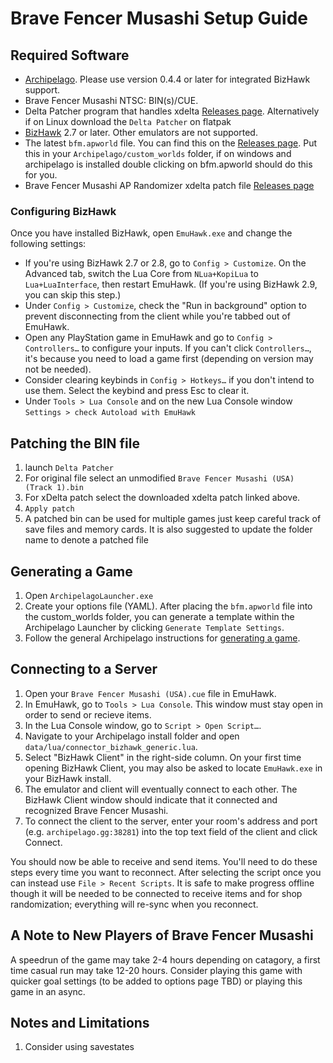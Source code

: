 # Brave Fencer Musashi Setup Guide

## Required Software
- [Archipelago](https://github.com/ArchipelagoMW/Archipelago/releases). Please use version 0.4.4 or later for integrated
BizHawk support.
- Brave Fencer Musashi NTSC: BIN(s)/CUE. 
- Delta Patcher program that handles xdelta [Releases page](https://github.com/marco-calautti/DeltaPatcher/releases/latest). 
Alternatively if on Linux download the `Delta Patcher` on flatpak
- [BizHawk](https://tasvideos.org/BizHawk/ReleaseHistory) 2.7 or later. Other emulators are not supported.
- The latest `bfm.apworld` file. You can find this on the [Releases page](https://github.com/AegeusEvander/Brave-Fencer-Musashi-AP-World/releases). Put this in your `Archipelago/custom_worlds` folder, if on windows and archipelago is installed double clicking on bfm.apworld should do this for you.
- Brave Fencer Musashi AP Randomizer xdelta patch file [Releases page](https://github.com/AegeusEvander/Brave-Fencer-Musashi-AP-World/releases)

### Configuring BizHawk

Once you have installed BizHawk, open `EmuHawk.exe` and change the following settings:

- If you're using BizHawk 2.7 or 2.8, go to `Config > Customize`. On the Advanced tab, switch the Lua Core from
`NLua+KopiLua` to `Lua+LuaInterface`, then restart EmuHawk. (If you're using BizHawk 2.9, you can skip this step.)
- Under `Config > Customize`, check the "Run in background" option to prevent disconnecting from the client while you're tabbed out of EmuHawk.
- Open any PlayStation game in EmuHawk and go to `Config > Controllers…` to configure your inputs. If you can't click `Controllers…`, it's because you need to load a game first (depending on version may not be needed).
- Consider clearing keybinds in `Config > Hotkeys…` if you don't intend to use them. Select the keybind and press Esc to clear it.
- Under `Tools > Lua Console` and on the new Lua Console window `Settings > check Autoload with EmuHawk`

## Patching the BIN file

1. launch `Delta Patcher`
2. For original file select an unmodified `Brave Fencer Musashi (USA) (Track 1).bin`
3. For xDelta patch select the downloaded xdelta patch linked above.
4. `Apply patch`
5. A patched bin can be used for multiple games just keep careful track of save files and memory cards. It is also suggested to update the folder name to denote a patched file

## Generating a Game

1. Open `ArchipelagoLauncher.exe`
2. Create your options file (YAML). After placing the `bfm.apworld` file into the custom_worlds folder, you can generate a template within the Archipelago Launcher by clicking `Generate Template Settings`.
3. Follow the general Archipelago instructions for [generating a game](https://archipelago.gg/tutorial/Archipelago/setup/en#generating-a-game).

## Connecting to a Server

1. Open your `Brave Fencer Musashi (USA).cue` file in EmuHawk.
2. In EmuHawk, go to `Tools > Lua Console`. This window must stay open in order to send or recieve items.
3. In the Lua Console window, go to `Script > Open Script…`.
4. Navigate to your Archipelago install folder and open `data/lua/connector_bizhawk_generic.lua`.
5. Select "BizHawk Client" in the right-side column. On your first time opening BizHawk Client, you may also be asked to locate `EmuHawk.exe` in your BizHawk install.
6. The emulator and client will eventually connect to each other. The BizHawk Client window should indicate that it connected and recognized Brave Fencer Musashi.
7. To connect the client to the server, enter your room's address and port (e.g. `archipelago.gg:38281`) into the top text field of the client and click Connect.

You should now be able to receive and send items. You'll need to do these steps every time you want to reconnect. After selecting the script once you can instead use `File > Recent Scripts`. It is safe to make progress offline though it will be needed to be connected to receive items and for shop randomization; everything will re-sync when you reconnect.

## A Note to New Players of Brave Fencer Musashi

A speedrun of the game may take 2-4 hours depending on catagory, a first time casual run may take 12-20 hours. Consider playing this game with quicker goal settings (to be added to options page TBD) or playing this game in an async.

## Notes and Limitations

1. Consider using savestates